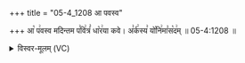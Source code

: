 +++
title = "05-4_1208 आ पवस्व"

+++
आ꣡ प꣢वस्व मदिन्तम प꣣वि꣢त्रं꣣ धा꣡र꣢या कवे। अ꣣र्क꣢स्य꣣ यो꣡नि꣢मा꣣स꣡द꣢म् ॥ 05-4:1208 ॥

<details><summary>विस्वर-मूलम् (VC)</summary>

आ पवस्व मदिन्तम पवित्रं धारया कवे । अर्कस्य योनिमासदम् ॥१२०८॥
</details>